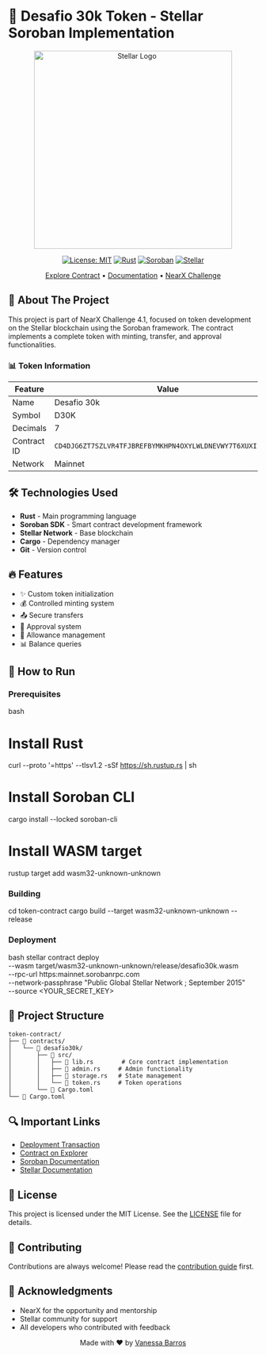 # 🌟 Desafio 30k Token - Stellar Soroban Implementation

<div align="center">
  
<img src="https://assets-global.website-files.com/5deac75ecad2173c2ccccbc7/5dec8960504967fd31147f62_Stellar_lockup_black_RGB.svg" alt="Stellar Logo" width="400"/>

[![License: MIT](https://img.shields.io/badge/License-MIT-yellow.svg)](https://opensource.org/licenses/MIT)
[![Rust](https://img.shields.io/badge/Rust-1.75.0-orange.svg)](https://www.rust-lang.org/)
[![Soroban](https://img.shields.io/badge/Soroban-21.0.0-blue.svg)](https://soroban.stellar.org/)
[![Stellar](https://img.shields.io/badge/Stellar-Mainnet-green.svg)](https://stellar.org)

[Explore Contract](https://stellar.expert/explorer/public/contract/CD4DJG6ZT7SZLVR4TFJBREFBYMKHPN4OXYLWLDNEVWY7T6XUXIIEQWPE) •
[Documentation](https://soroban.stellar.org/docs) •
[NearX Challenge](https://nearx.com.br)

</div>

## 🚀 About The Project

This project is part of NearX Challenge 4.1, focused on token development on the Stellar blockchain using the Soroban framework. The contract implements a complete token with minting, transfer, and approval functionalities.

### 📊 Token Information

<div align="center">

| Feature | Value |
|---------------|-------|
| Name | Desafio 30k |
| Symbol | D30K |
| Decimals | 7 |
| Contract ID | `CD4DJG6ZT7SZLVR4TFJBREFBYMKHPN4OXYLWLDNEVWY7T6XUXIIEQWPE` |
| Network | Mainnet |

</div>

## 🛠️ Technologies Used

- **Rust** - Main programming language
- **Soroban SDK** - Smart contract development framework
- **Stellar Network** - Base blockchain
- **Cargo** - Dependency manager
- **Git** - Version control

## 🔥 Features

- ✨ Custom token initialization
- 💰 Controlled minting system
- 📤 Secure transfers
- 🔐 Approval system
- 💼 Allowance management
- 📊 Balance queries

## 🚀 How to Run

### Prerequisites

bash
# Install Rust
curl --proto '=https' --tlsv1.2 -sSf https://sh.rustup.rs | sh

# Install Soroban CLI
cargo install --locked soroban-cli

# Install WASM target
rustup target add wasm32-unknown-unknown

### Building

cd token-contract
cargo build --target wasm32-unknown-unknown --release


### Deployment

bash
stellar contract deploy \
--wasm target/wasm32-unknown-unknown/release/desafio30k.wasm \
--rpc-url https:mainnet.sorobanrpc.com \
--network-passphrase "Public Global Stellar Network ; September 2015" \
--source <YOUR_SECRET_KEY>


## 📁 Project Structure

```plaintext
token-contract/
├── 📂 contracts/
│   └── 📂 desafio30k/
│       ├── 📂 src/
│       │   ├── 📄 lib.rs        # Core contract implementation
│       │   ├── 📄 admin.rs     # Admin functionality
│       │   ├── 📄 storage.rs   # State management
│       │   └── 📄 token.rs     # Token operations
│       └── 📄 Cargo.toml
└── 📄 Cargo.toml
```


## 🔍 Important Links

- [Deployment Transaction](https://stellar.expert/explorer/public/tx/832f94592f2a847edca4e5cbe2a2b18fc057dee5ee3cd39be8bf1814b425dbdd)
- [Contract on Explorer](https://stellar.expert/explorer/public/contract/CD4DJG6ZT7SZLVR4TFJBREFBYMKHPN4OXYLWLDNEVWY7T6XUXIIEQWPE)
- [Soroban Documentation](https://soroban.stellar.org/)
- [Stellar Documentation](https://developers.stellar.org/)

## 📜 License

This project is licensed under the MIT License. See the [LICENSE](LICENSE) file for details.

## 🤝 Contributing

Contributions are always welcome! Please read the [contribution guide](CONTRIBUTING.md) first.

## 🙏 Acknowledgments

- NearX for the opportunity and mentorship
- Stellar community for support
- All developers who contributed with feedback

<div align="center">

Made with ❤️ by [Vanessa Barros](https://www.linkedin.com/in/vanessabarros-tech/)

</div>

